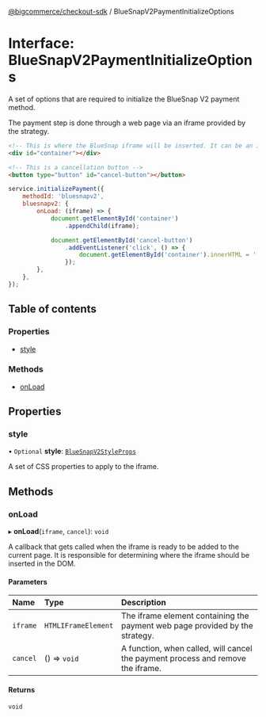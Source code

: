 [@bigcommerce/checkout-sdk](../README.md) / BlueSnapV2PaymentInitializeOptions

# Interface: BlueSnapV2PaymentInitializeOptions

A set of options that are required to initialize the BlueSnap V2 payment
method.

The payment step is done through a web page via an iframe provided by the
strategy.

```html
<!-- This is where the BlueSnap iframe will be inserted. It can be an in-page container or a modal -->
<div id="container"></div>

<!-- This is a cancellation button -->
<button type="button" id="cancel-button"></button>
```

```js
service.initializePayment({
    methodId: 'bluesnapv2',
    bluesnapv2: {
        onLoad: (iframe) => {
            document.getElementById('container')
                .appendChild(iframe);

            document.getElementById('cancel-button')
                .addEventListener('click', () => {
                    document.getElementById('container').innerHTML = '';
                });
        },
    },
});
```

## Table of contents

### Properties

- [style](BlueSnapV2PaymentInitializeOptions.md#style)

### Methods

- [onLoad](BlueSnapV2PaymentInitializeOptions.md#onload)

## Properties

### style

• `Optional` **style**: [`BlueSnapV2StyleProps`](BlueSnapV2StyleProps.md)

A set of CSS properties to apply to the iframe.

## Methods

### onLoad

▸ **onLoad**(`iframe`, `cancel`): `void`

A callback that gets called when the iframe is ready to be added to the
current page. It is responsible for determining where the iframe should
be inserted in the DOM.

#### Parameters

| Name | Type | Description |
| :------ | :------ | :------ |
| `iframe` | `HTMLIFrameElement` | The iframe element containing the payment web page provided by the strategy. |
| `cancel` | () => `void` | A function, when called, will cancel the payment process and remove the iframe. |

#### Returns

`void`
